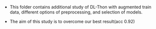 - This folder contains additional study of DL-Thon with augmented train data, different options of preprocessing, and selection of models.
  
- The aim of this study is to overcome our best result(acc 0.92)
